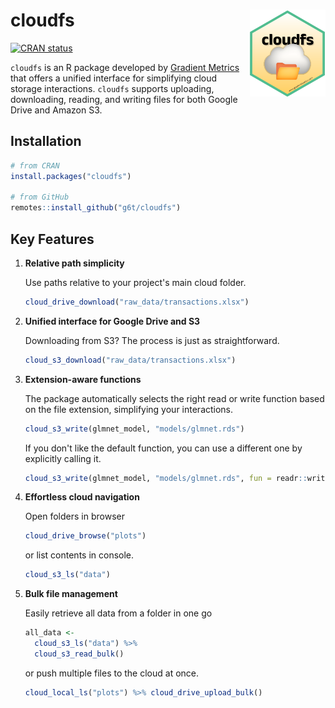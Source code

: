 # cloudfs <a href="https://g6t.github.io/cloudfs/"><img src="man/figures/logo.svg" align="right" height="139" alt="cloudfs website" /></a>

<!-- badges: start -->
[![CRAN status](https://www.r-pkg.org/badges/version/cloudfs)](https://CRAN.R-project.org/package=cloudfs)
<!-- badges: end -->
 
`cloudfs` is an R package developed by [Gradient
Metrics](https://www.gradientmetrics.com) that offers a unified interface for
simplifying cloud storage interactions. `cloudfs` supports uploading,
downloading, reading, and writing files for both Google Drive and Amazon S3.

## Installation

``` r
# from CRAN
install.packages("cloudfs")

# from GitHub
remotes::install_github("g6t/cloudfs")
```

## Key Features

1.  **Relative path simplicity**

    Use paths relative to your project's main cloud folder.

    ``` r
    cloud_drive_download("raw_data/transactions.xlsx")
    ```

2.  **Unified interface for Google Drive and S3**

    Downloading from S3? The process is just as straightforward.

    ``` r
    cloud_s3_download("raw_data/transactions.xlsx")
    ```

3.  **Extension-aware functions**

    The package automatically selects the right read or write function based on the file extension, simplifying your interactions.

    ``` r
    cloud_s3_write(glmnet_model, "models/glmnet.rds")
    ```

    If you don't like the default function, you can use a different one by explicitly calling it.

    ``` r
    cloud_s3_write(glmnet_model, "models/glmnet.rds", fun = readr::write_rds)
    ```

4.  **Effortless cloud navigation**

    Open folders in browser

    ``` r
    cloud_drive_browse("plots")
    ```

    or list contents in console.

    ``` r
    cloud_s3_ls("data")
    ```

5.  **Bulk file management**

    Easily retrieve all data from a folder in one go

    ``` r
    all_data <- 
      cloud_s3_ls("data") %>%
      cloud_s3_read_bulk()
    ```

    or push multiple files to the cloud at once.

    ``` r
    cloud_local_ls("plots") %>% cloud_drive_upload_bulk()
    ```
